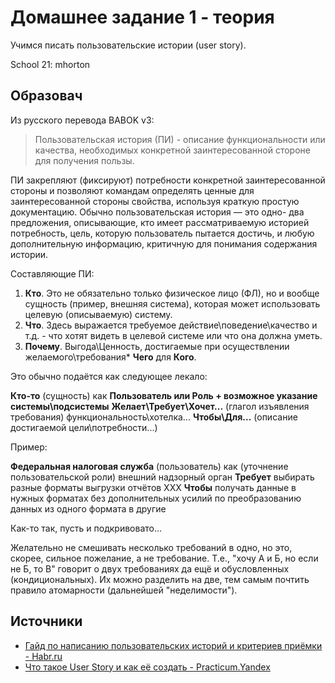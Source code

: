 # Домашнее задание 1 - теория

Учимся писать пользовательские истории (user story).

School 21: mhorton

## Образовач

Из русского перевода BABOK v3:

> Пользовательская история (ПИ) - описание функциональности или качества, необходимых конкретной заинтересованной стороне для получения пользы.

ПИ закрепляют (фиксируют) потребности конкретной
заинтересованной стороны и позволяют командам определять ценные
для заинтересованной стороны свойства, используя краткую простую
документацию. Обычно пользовательская история — это одно-
два предложения, описывающие, кто имеет рассматриваемую историей
потребность, цель, которую пользователь пытается достичь, и любую
дополнительную информацию, критичную для понимания содержания
истории.

Составляющие ПИ:

1. **Кто**. Это не обязательно только физическое лицо (ФЛ), но и вообще сущность (пример, внешняя система), которая может использовать целевую (описываемую) систему.
2. **Что**. Здесь выражается требуемое действие\поведение\качество и т.д. - что хотят видеть в целевой системе или что она должна уметь.
3. **Почему**. Выгода\Ценность, достигаемые при осуществлении желаемого\требования* **Чего** для **Кого**.

Это обычно подаётся как следующее лекало:

**Кто-то** (сущность) как **Пользователь или Роль + возможное указание системы\подсистемы**
**Желает\Требует\Хочет\...** (глагол изъявления требования) функциональность\хотелка\...
**Чтобы\Для\...** (описание достигаемой цели\потребности\...)

Пример:

**Федеральная налоговая служба** (пользователь) как (уточнение пользовательской роли) внешний надзорный орган
**Требует** выбирать разные форматы выгрузки отчётов ХХХ
**Чтобы** получать данные в нужных форматах без дополнительных усилий по преобразованию данных из одного формата в другие

Как-то так, пусть и подкривовато...

Желательно не смешивать несколько требований в одно,
но это, скорее, сильное пожелание, а не требование.
Т.е., "хочу А и Б, но если не Б, то В" говорит о двух требованиях
да ещё и обусловленных (кондициональных).
Их можно разделить на две, тем самым почтить правило
атомарности (дальнейшей "неделимости").

## Источники

- [Гайд по написанию пользовательских историй и критериев приёмки - Habr.ru](https://habr.com/ru/companies/X5Tech/articles/723742/)
- [Что такое User Story и как её создать - Practicum.Yandex](https://practicum.yandex.ru/blog/chto-takoe-user-story-i-kak-napisat/)
